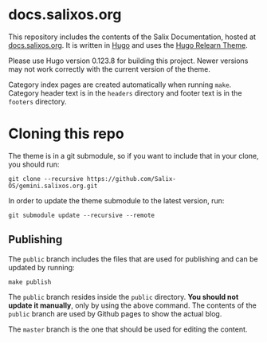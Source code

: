 # docs.salixos.org

This repository includes the contents of the Salix Documentation, hosted at
[docs.salixos.org](https://docs.salixos.org/). It is written in
[Hugo](https://gohugo.io/) and uses the
[Hugo Relearn Theme](https://mcshelby.github.io/hugo-theme-relearn).

Please use Hugo version 0.123.8 for building this project. Newer versions may
not work correctly with the current version of the theme.

Category index pages are created automatically when running `make`. Category
header text is in the `headers` directory and footer text is in the `footers`
directory.

# Cloning this repo

The theme is in a git submodule, so if you want to include that in your clone, you should run:

```
git clone --recursive https://github.com/Salix-OS/gemini.salixos.org.git
```

In order to update the theme submodule to the latest version, run:

```
git submodule update --recursive --remote
```

## Publishing

The `public` branch
includes the files that are used for publishing and can be updated by running:

```
make publish
```

The `public` branch resides inside the `public` directory.
**You should not update it manually**, only by using the above command.
The contents of the `public` branch are used by Github pages to show the
actual blog.

The `master` branch is the one that should be used for editing the content.


